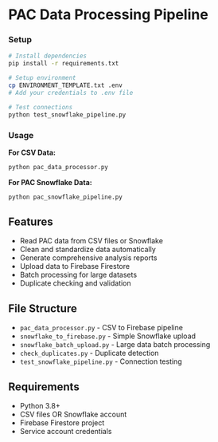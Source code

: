# PAC Data Processing Pipeline

### Setup
```bash
# Install dependencies
pip install -r requirements.txt

# Setup environment
cp ENVIRONMENT_TEMPLATE.txt .env
# Add your credentials to .env file

# Test connections
python test_snowflake_pipeline.py
```

### Usage

**For CSV Data:**
```bash
python pac_data_processor.py
```

**For PAC Snowflake Data:**
```bash
python pac_snowflake_pipeline.py
```

## Features

- Read PAC data from CSV files or Snowflake
- Clean and standardize data automatically  
- Generate comprehensive analysis reports
- Upload data to Firebase Firestore
- Batch processing for large datasets
- Duplicate checking and validation

## File Structure

- `pac_data_processor.py` - CSV to Firebase pipeline
- `snowflake_to_firebase.py` - Simple Snowflake upload
- `snowflake_batch_upload.py` - Large data batch processing
- `check_duplicates.py` - Duplicate detection
- `test_snowflake_pipeline.py` - Connection testing

## Requirements

- Python 3.8+
- CSV files OR Snowflake account
- Firebase Firestore project
- Service account credentials